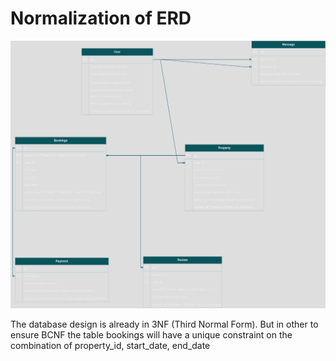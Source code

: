 # Normalization of ERD

![Airbnb ERD](./ERD/airbnb-erd.png)

The database design is already in 3NF (Third Normal Form). But in other to ensure BCNF
the table bookings will have a unique constraint on the combination of property_id, start_date, end_date
